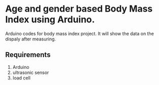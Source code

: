 # Age and gender based Body Mass Index using Arduino.
Arduino codes for body mass index project.
It will show the data on the dispaly after measuring.

## Requirements
1. Arduino
2. ultrasonic sensor
3. load cell
